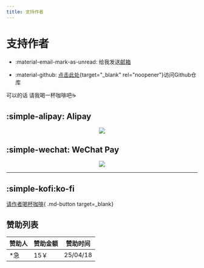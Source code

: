 ```yaml
---
title: 支持作者
---
```


# 支持作者

<div class="grid cards" markdown>

- :material-email-mark-as-unread: 给我发送[邮箱](mailto:wcowin@qq.com)

- :material-github: [点击此处](https://github.com/Wcowin/Wcowin.github.io){target="\_blank" rel="noopener"}访问Github仓库

</div>


可以的话 请我喝一杯咖啡吧☕️

## **:simple-alipay:** **Alipay**

<!-- ![](https://s2.loli.net/2024/02/01/ps8UM6xu2OL3Dyr.jpg){class="img1"} -->

<p align="center">
  <img src="https://pic2.zhimg.com/80/v2-42db1a89cc3e402891212189f444f081_1440w.webp" class="img1" style="max-width:500px; height:auto;" />
</p>

## **:simple-wechat:** **WeChat Pay**

<p align="center">
  <img src="https://pic2.zhimg.com/80/v2-4384c32173a239a1609309aa1b1ee9f9_1440w.webp" class="img1" style="max-width:500px; height:auto;" />
</p>

***
## **:simple-kofi:ko-fi**

[请作者喝杯咖啡](https://ko-fi.com/wcowin){ .md-button target=_blank}

<!-- <div class="reward-container">
  <div></div>
  <button style="border-radius: 0.5rem;" onclick="var qr = document.getElementById('qr'); qr.style.display = (qr.style.display === 'none') ? 'block' : 'none';">
    请作者喝杯咖啡
  </button>
  <div id="qr" style="display: none;">
      <div style="display: inline-block;">
        <img src="https://s2.loli.net/2024/02/01/cxrEKTLp5CiQeBw.jpg" alt="Wcowin 微信支付">
        <p>微信支付</p>
      </div>
      <div style="display: inline-block;">
        <img src="https://s2.loli.net/2024/02/01/ps8UM6xu2OL3Dyr.jpg" alt="Wcowin 支付宝">
        <p>支付宝</p>
      </div>
  </div>
</div> -->

## **赞助列表**

赞助人|赞助金额|赞助时间
-|-|-
*急|15￥|25/04/18
